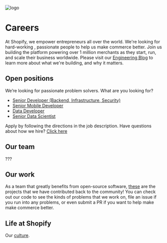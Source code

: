 ![logo](https://avatars1.githubusercontent.com/u/8085?s=200&v=4)

# Careers

 At Shopify, we empower entrepreneurs all over the world. We're looking for hard-working <!-- is "hard working good? Taken from open source page -->, passionate people to help us make commerce better. Join us building the platform powering over 1 million merchants as they start, run, and scale their business worldwide. Please visit our [Engineering Blog](https://engineering.shopify.com/) to learn more about what we're building, and why it matters. 

## Open positions

We’re looking for passionate problem solvers. What are you looking for?

- [Senior Developer (Backend, Infrastructure, Security)](job-descriptions/senior-developer.md)
- [Senior Mobile Developer](job-descriptions/senior-mobile-developer.md)
- [Data Developer](job-descriptions/software-developer-data-platform.md)
- [Senior Data Scientist](job-descriptions/senior-data-scientist.md)
<!-- add any relevant job -->


Apply by following the directions in the job description. Have questions about how we hire? [Click here](https://www.shopify.com/careers/how-we-hire) 

## Our team

???

## Our work

As a team that greatly benefits from open-source software, [these](http://shopify.github.io/) are the projects that we have contributed back to the community! You can check out our code to see the kinds of problems that we work on, file an issue if you run into any problems, or even submit a PR if you want to help make make commerce better.

## Life at Shopify

Our [culture](https://www.shopify.com/careers/culture).

